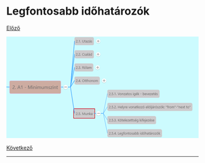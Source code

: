 # Legfontosabb időhatározók

[Előző](3.md)

![2.5](images/2.5..png)



[Következő](../../3-Alapozo/3.1-A_szallodaban/1.md)

---
[^1]: 
